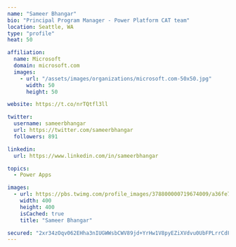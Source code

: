 ```yaml
---
name: "Sameer Bhangar"
bio: "Principal Program Manager - Power Platform CAT team"
location: Seattle, WA
type: "profile"
heat: 50

affiliation:
  name: Microsoft
  domain: microsoft.com
  images:
    - url: "/assets/images/organizations/microsoft.com-50x50.jpg"
      width: 50
      height: 50

website: https://t.co/nrTQtfl3ll

twitter:
  username: sameerbhangar
  url: https://twitter.com/sameerbhangar
  followers: 891

linkedin:
  url: https://www.linkedin.com/in/sameerbhangar

topics:
  - Power Apps

images:
  - url: https://pbs.twimg.com/profile_images/378800000719674009/a36fe7ddfab1778b76e5793772e43798_400x400.jpeg
    width: 400
    height: 400
    isCached: true
    title: "Sameer Bhangar"

secured: "2xr34zOqv062EHha3nIUGWWsbCWV89jd+YrHw1V8pyEZiXVdvu0UbFPLrrCdFSBWoOcVBguU2jQx8fHKa6w/6Y/i1/AD6e8ZbGKF+/FpvmVWt1EEsNjmfVhFpXcmsjtGnnN+tQWxJIqEdK87ZKMk8kOoJW2Nm2POV9LpVoMOQLJXu55Fem9fX4EEFVXaoMYS2VHmrIMYUG/ZRJH7Sm3PxoOTbaaKCftliz7lxiLZ7Vb2FaGvAZhuyYdLmL2X4SO6uzr1hCgnyM6vkWQ6GZBt8Z71pBfq7YywGG9Jc+MmXXWydun61Y89xVZGC8yAjvVg18Lo7YipmB/9INoipeTVJOKss4bFkF845GviakaPKcofKpXvZfYIjI2TfVXUumcBj6eGNOHflnhe4SWT+y/o/g==;W3I+WEbTEW0InNPtYbKMcA=="
---
```


